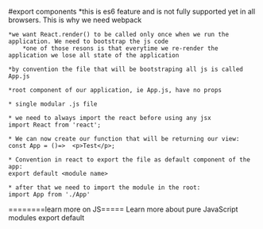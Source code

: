 #export components
*this is es6 feature and is not fully supported yet in all browsers. This is why we need webpack

    *we want React.render() to be called only once when we run the application. We need to bootstrap the js code
        *one of those resons is that everytime we re-render the application we lose all state of the application

    *by convention the file that will be bootstraping all js is called App.js

    *root component of our application, ie App.js, have no props

    * single modular .js file

    * we need to always import the react before using any jsx
    import React from 'react';

    * We can now create our function that will be returning our view:
    const App = ()=>  <p>Test</p>;

    * Convention in react to export the file as default component of the app:
    export default <module name>

    * after that we need to import the module in the root:
    import App from './App'


========learn more on JS=====
Learn more about pure JavaScript modules
export default <exportName>